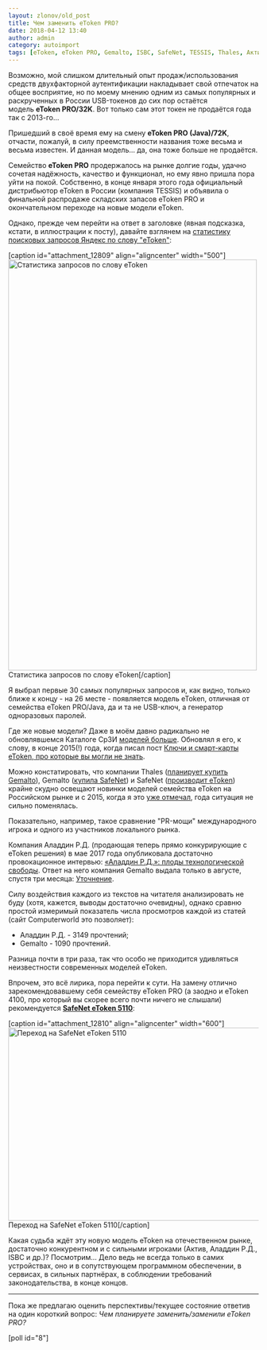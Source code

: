 ```yaml
---
layout: zlonov/old_post
title: Чем заменить eToken PRO?
date: 2018-04-12 13:40
author: admin
category: autoimport
tags: [eToken, eToken PRO, Gemalto, ISBC, SafeNet, TESSIS, Thales, Актив, Аладдин Р.Д., информационная безопасность]
---
```

Возможно, мой слишком длительный опыт продаж/использования средств двухфакторной аутентификации накладывает свой отпечаток на общее восприятие, но по моему мнению одним из самых популярных и раскрученных в России USB-токенов до сих пор остаётся модель <strong>eToken PRO/32K</strong>. Вот только сам этот токен не продаётся года так с 2013-го...

Пришедший в своё время ему на смену <strong>eToken PRO (Java)/72K</strong>, отчасти, пожалуй, в силу преемственности названия тоже весьма и весьма известен. И данная модель... да, она тоже больше не продаётся.

Семейство <strong>eToken PRO</strong> продержалось на рынке долгие годы, удачно сочетая надёжность, качество и функционал, но ему явно пришла пора уйти на покой. Собственно, в конце января этого года официальный дистрибьютор eToken в России (компания TESSIS) и объявила о финальной распродаже складских запасов eToken PRO и окончательном переходе на новые модели eToken.

Однако, прежде чем перейти на ответ в заголовке (явная подсказка, кстати, в иллюстрации к посту), давайте взглянем на <a href="https://wordstat.yandex.ru/#!/?words=eToken">статистику поисковых запросов Яндекс по слову "eToken"</a>:

[caption id="attachment_12809" align="aligncenter" width="500"]<a href="/assets/uploads/Статистика-запросов-по-слову-eToken.png"><img class="wp-image-12809" src="/assets/uploads/Статистика-запросов-по-слову-eToken-620x1024.png" alt="Статистика запросов по слову eToken" width="500" height="826" /></a> Статистика запросов по слову eToken[/caption]

Я выбрал первые 30 самых популярных запросов и, как видно, только ближе к концу - на 26 месте - появляется модель eToken, отличная от семейства eToken PRO/Java, да и та не USB-ключ, а генератор одноразовых паролей.

Где же новые модели? Даже в моём давно радикально не обновлявшемся Каталоге СрЗИ <a href="https://zlonov.ru/catalog/tags/etoken/">моделей больше</a>. Обновлял я его, к слову, в конце 2015(!) года, когда писал пост <a href="https://zlonov.ru/2015/11/etoken/">Ключи и смарт-карты eToken, про которые вы могли не знать</a>.

Можно констатировать, что компании Thales (<a href="https://www.reuters.com/article/thales-results/update-1-thales-shares-surge-as-company-expects-to-beat-medium-term-targets-idUSL5N1QO1R8">планирует купить Gemalto</a>), Gemalto (<a href="https://www.gemalto.com/press/Pages/Gemalto-to-acquire-SafeNet,the-worldwide-leader-in-data-and-software-protection.aspx">купила SafeNet</a>) и SafeNet (<a href="https://zlonov.ru/2017/02/who-produces-etoken/">производит eToken</a>) крайне скудно освещают новинки моделей семейства eToken на Российском рынке и с 2015, когда я это <a href="https://zlonov.ru/2015/11/etoken/">уже отмечал</a>, года ситуация не сильно поменялась.

Показательно, например, такое сравнение "PR-мощи" международного игрока и одного из участников локального рынка.

Компания Аладдин Р.Д. (продающая теперь прямо конкурирующие с eToken решения) в мае 2017 года опубликовала достаточно провокационное интервью: <a href="https://www.computerworld.ru/articles/Aladdin-RD-plody-tehnologicheskoy-svobody">«Аладдин Р.Д.»: плоды технологической свободы</a>. Ответ на него компания Gemalto выдала только в августе, спустя три месяца: <a href="https://www.computerworld.ru/articles/Utochnenie-">Уточнение</a>.

Силу воздействия каждого из текстов на читателя анализировать не буду (хотя, кажется, выводы достаточно очевидны), однако сравню простой измеримый показатель числа просмотров каждой из статей (сайт Computerworld это позволяет):
<ul>
 	<li>Аладдин Р.Д. - 3149 прочтений;</li>
 	<li>Gemalto - 1090 прочтений.</li>
</ul>
Разница почти в три раза, так что особо не приходится удивляться неизвестности современных моделей eToken.

Впрочем, это всё лирика, пора перейти к сути. На замену отлично зарекомендовавшему себя семейству eToken PRO (а заодно и eToken 4100, про который вы скорее всего почти ничего не слышали) рекомендуется <strong><a href="https://zlonov.ru/catalog/safenet-etoken-5110/">SafeNet eToken 5110</a></strong>:

[caption id="attachment_12810" align="aligncenter" width="600"]<a href="/assets/uploads/Переход-на-SafeNet-eToken-5110.jpg"><img class="wp-image-12810" src="/assets/uploads/Переход-на-SafeNet-eToken-5110-1024x662.jpg" alt="Переход на SafeNet eToken 5110" width="600" height="388" /></a> Переход на SafeNet eToken 5110[/caption]

Какая судьба ждёт эту новую модель eToken на отечественном рынке, достаточно конкурентном и с сильными игроками (Актив, Аладдин Р.Д., ISBC и др.)? Посмотрим... Дело ведь не всегда только в самих устройствах, оно и в сопутствующем программном обеспечении, в сервисах, в сильных партнёрах, в соблюдении требований законодательства, в конце концов.

<hr />

Пока же предлагаю оценить перспективы/текущее состояние ответив на один короткий вопрос: <em>Чем планируете заменить/заменили eToken PRO?</em>

[poll id="8"]
